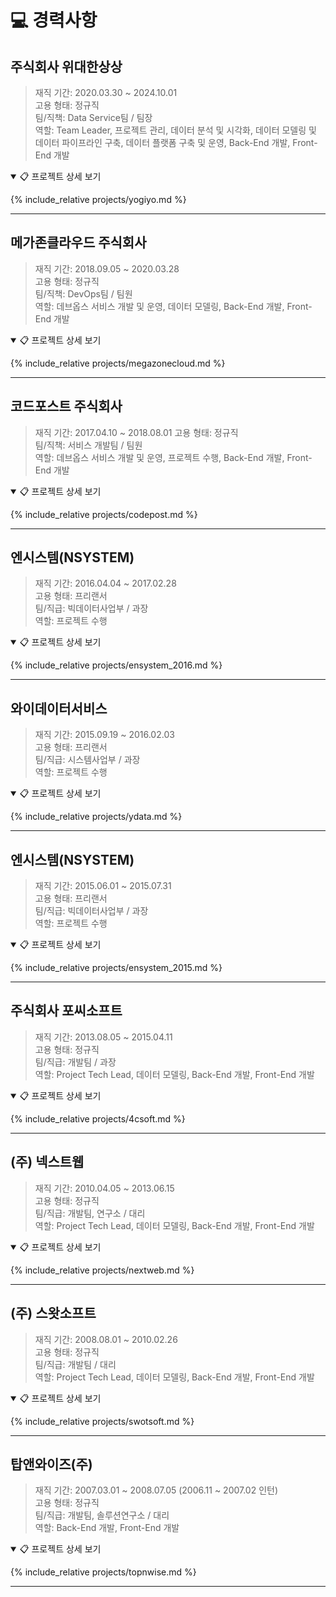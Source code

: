 # 💻 경력사항

## 주식회사 위대한상상

> 재직 기간: 2020.03.30 ~ 2024.10.01  
> 고용 형태: 정규직  
> 팀/직책: Data Service팀 / 팀장  
> 역할: Team Leader, 프로젝트 관리, 데이터 분석 및 시각화, 데이터 모델링 및 데이터 파이프라인 구축, 데이터 플랫폼 구축 및 운영, Back-End 개발, Front-End 개발

<details markdown="1" open="{{ include.expand_yogiyo }}">
<summary>📋 프로젝트 상세 보기</summary>

{% include_relative projects/yogiyo.md %}

</details>

---

## 메가존클라우드 주식회사

> 재직 기간: 2018.09.05 ~ 2020.03.28  
> 고용 형태: 정규직  
> 팀/직책: DevOps팀 / 팀원  
> 역할: 데브옵스 서비스 개발 및 운영, 데이터 모델링, Back-End 개발, Front-End 개발  

<details markdown="1" open="{{ include.expand_megazonecloud }}">
<summary>📋 프로젝트 상세 보기</summary>

{% include_relative projects/megazonecloud.md %}

</details>

---

## 코드포스트 주식회사

> 재직 기간: 2017.04.10 ~ 2018.08.01
> 고용 형태: 정규직  
> 팀/직책: 서비스 개발팀 / 팀원  
> 역할: 데브옵스 서비스 개발 및 운영, 프로젝트 수행, Back-End 개발, Front-End 개발  

<details markdown="1" open="{{ include.expand_codepost }}">
<summary>📋 프로젝트 상세 보기</summary>

{% include_relative projects/codepost.md %}

</details>

---

## 엔시스템(NSYSTEM)

> 재직 기간: 2016.04.04 ~ 2017.02.28  
> 고용 형태: 프리랜서  
> 팀/직급: 빅데이터사업부 / 과장  
> 역할: 프로젝트 수행  

<details markdown="1" open="{{ include.expand_ensystem_2016 }}">
<summary>📋 프로젝트 상세 보기</summary>

{% include_relative projects/ensystem_2016.md %}

</details>

---

## 와이데이터서비스

> 재직 기간: 2015.09.19 ~ 2016.02.03  
> 고용 형태: 프리랜서  
> 팀/직급: 시스템사업부 / 과장  
> 역할: 프로젝트 수행  

<details markdown="1" open="{{ include.expand_ydata }}">
<summary>📋 프로젝트 상세 보기</summary>

{% include_relative projects/ydata.md %}

</details>

---

## 엔시스템(NSYSTEM)

> 재직 기간: 2015.06.01 ~ 2015.07.31  
> 고용 형태: 프리랜서  
> 팀/직급: 빅데이터사업부 / 과장  
> 역할: 프로젝트 수행  

<details markdown="1" open="{{ include.expand_ensystem_2015 }}">
<summary>📋 프로젝트 상세 보기</summary>

{% include_relative projects/ensystem_2015.md %}

</details>

---

## 주식회사 포씨소프트

> 재직 기간: 2013.08.05 ~ 2015.04.11  
> 고용 형태: 정규직  
> 팀/직급: 개발팀 / 과장  
> 역할: Project Tech Lead, 데이터 모델링, Back-End 개발, Front-End 개발  

<details markdown="1" open="{{ include.expand_4csoft }}">
<summary>📋 프로젝트 상세 보기</summary>

{% include_relative projects/4csoft.md %}

</details>

---

## (주) 넥스트웹

> 재직 기간: 2010.04.05 ~ 2013.06.15  
> 고용 형태: 정규직  
> 팀/직급: 개발팀, 연구소 / 대리  
> 역할: Project Tech Lead, 데이터 모델링, Back-End 개발, Front-End 개발  

<details markdown="1" open="{{ include.expand_nextweb }}">
<summary>📋 프로젝트 상세 보기</summary>

{% include_relative projects/nextweb.md %}

</details>

---

## (주) 스왓소프트

> 재직 기간: 2008.08.01 ~ 2010.02.26  
> 고용 형태: 정규직  
> 팀/직급: 개발팀 / 대리  
> 역할: Project Tech Lead, 데이터 모델링, Back-End 개발, Front-End 개발  

<details markdown="1" open="{{ include.expand_swotsoft }}">
<summary>📋 프로젝트 상세 보기</summary>

{% include_relative projects/swotsoft.md %}

</details>

---

## 탑앤와이즈(주)

> 재직 기간: 2007.03.01 ~ 2008.07.05 (2006.11 ~ 2007.02 인턴)  
> 고용 형태: 정규직  
> 팀/직급: 개발팀, 솔루션연구소 / 대리  
> 역할: Back-End 개발, Front-End 개발  

<details markdown="1" open="{{ include.expand_topnwise }}">
<summary>📋 프로젝트 상세 보기</summary>

{% include_relative projects/topnwise.md %}

</details>

---